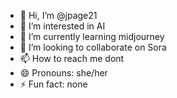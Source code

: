 - 👋 Hi, I’m @jpage21
- 👀 I’m interested in AI
- 🌱 I’m currently learning midjourney
- 💞️ I’m looking to collaborate on Sora
- 📫 How to reach me dont
- 😄 Pronouns: she/her
- ⚡ Fun fact: none

<!---
jpage21/jpage21 is a ✨ special ✨ repository because its `README.md` (this file) appears on your GitHub profile.
You can click the Preview link to take a look at your changes.
--->
